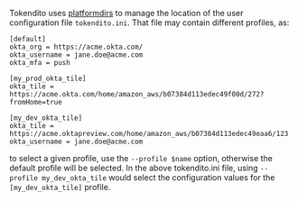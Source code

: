 Tokendito uses [platformdirs](https://github.com/platformdirs/platformdirs) to manage the location of the user configuration file `tokendito.ini`. That file may contain different profiles, as:

```
[default]
okta_org = https://acme.okta.com/
okta_username = jane.doe@acme.com
okta_mfa = push

[my_prod_okta_tile]
okta_tile = https://acme.okta.com/home/amazon_aws/b07384d113edec49f00d/272?fromHome=true

[my_dev_okta_tile]
okta_tile = https://acme.oktapreview.com/home/amazon_aws/b07384d113edec49eaa6/123
okta_username = jane.doe@acme.com
```

to select a given profile, use the `--profile $name` option, otherwise the default profile will be selected. In the above tokendito.ini file, using `--profile my_dev_okta_tile` would select the configuration values for the `[my_dev_okta_tile]` profile.
